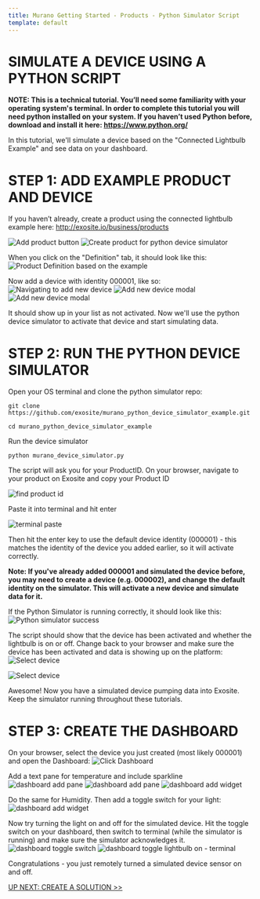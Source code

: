 ```yaml
---
title: Murano Getting Started - Products - Python Simulator Script
template: default
---
```


# SIMULATE A DEVICE USING A PYTHON SCRIPT
**NOTE: This is a technical tutorial. You’ll need some familiarity with your operating system's terminal. In order to complete this tutorial you will need python installed on your system. If you haven’t used Python before, download and install it here: <a href="https://www.python.org" target="_blank">https://www.python.org/</a>**

In this tutorial, we'll simulate a device based on the "Connected Lightbulb Example" and see data on your dashboard.


# STEP 1: ADD EXAMPLE PRODUCT AND DEVICE

If you haven’t already, create a product using the connected lightbulb example here:
<a href="http://exosite.io/business/products" target="_blank">http://exosite.io/business/products</a>

![Add product button](assets/add_new_product.png )
![Create product for python device simulator](assets/create_product_python_simulator.png)

When you click on the "Definition" tab, it should look like this:
![Product Definition based on the example](assets/product_definition_lightbulb_example.png)

Now add a device with identity 000001, like so:
![Navigating to add new device](assets/product_add_device.png)
![Add new device modal](assets/new_device.png)
![Add new device modal](assets/product_device_not_activated.png)

It should show up in your list as not activated. Now we'll use the python device simulator to activate that device and start simulating data.


# STEP 2: RUN THE PYTHON DEVICE SIMULATOR

Open your OS terminal and clone the python simulator repo:
```
git clone https://github.com/exosite/murano_python_device_simulator_example.git
```

```
cd murano_python_device_simulator_example
```

Run the device simulator
```
python murano_device_simulator.py
```

The script will ask you for your ProductID. On your browser, navigate to your product on Exosite and copy your Product ID

![find product id](assets/find_product_id.png)

Paste it into terminal and hit enter

![terminal paste](assets/terminal_paste.png)

Then hit the enter key to use the default device identity (000001) - this matches the identity of the device you added earlier, so it will activate correctly.

**Note: If you've already added 000001 and simulated the device before, you may need to create a device (e.g. 000002), and change the default identity on the simulator. This will activate a new device and simulate data for it.**

If the Python Simulator is running correctly, it should look like this:
![Python simulator success](assets/product_python_simulator_success.png)

The script should show that the device has been activated and whether the lightbulb is on or off. Change back to your browser and make sure the device has been activated and data is showing up on the platform:
![Select device](assets/product_device_activated.png)

![Select device](assets/product_device_resources_simulated_data.png)

Awesome! Now you have a simulated device pumping data into Exosite. Keep the simulator running throughout these tutorials.


# STEP 3: CREATE THE DASHBOARD

On your browser, select the device you just created (most likely 000001) and open the Dashboard:
![Click Dashboard](assets/click_dashboard.png)

Add a text pane for temperature and include sparkline
 ![dashboard add pane](assets/product_dashboard_add_pane.png)
 ![dashboard add pane](assets/product_dashboard_add_widget.png)
 ![dashboard add widget](assets/dashboard_add_widget.png)

Do the same for Humidity. Then add a toggle switch for your light:
 ![dashboard add widget](assets/product_dashboard_toggle_widget.png)

Now try turning the light on and off for the simulated device. Hit the toggle switch on your dashboard, then switch to terminal (while the simulator is running) and make sure the simulator acknowledges it.
 ![dashboard toggle switch](assets/product_dashboard_complete_toggle_switch.png)
 ![dashboard toggle lightbulb on - terminal](assets/product_dashboard_lightbulb_on_terminal.png)

Congratulations - you just remotely turned a simulated device sensor on and off. 

<a class="btn orange" href="http://docs.exosite.com/murano/get-started/solutions/exampleapp/">UP NEXT: CREATE A SOLUTION >></a>
<div style="padding-bottom: 300px"></div>






